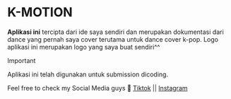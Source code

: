 # K-MOTION
**Aplikasi ini** tercipta dari ide saya sendiri dan merupakan dokumentasi dari dance yang pernah saya cover terutama untuk dance cover k-pop. Logo aplikasi ini merupakan logo yang saya buat sendiri^^

> [!IMPORTANT]
> Aplikasi ini telah digunakan untuk submission dicoding.

Feel free to check my Social Media guys 🐨
[Tiktok](https://www.tiktok.com/@selotiptip?) || [Instagram](https://instagram.com/di.vayaa?igshid=MzRlODBiNWFlZA%20)
